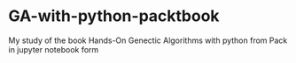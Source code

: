 # GA-with-python-packtbook
My study of the book Hands-On Genectic Algorithms with python from Pack in jupyter notebook form

